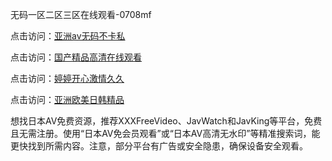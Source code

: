 无码一区二区三区在线观看-0708mf
					
点击访问：<a href="https://heiliaoxqkkct.pages.dev">亚洲av无码不卡私</a>

点击访问：<a href="https://heiliaoxwd5i8.pages.dev">国产精品高清在线观看</a>

点击访问：<a href="https://heiliaowzu4ur.pages.dev">婷婷开心激情久久</a>

点击访问：<a href="https://heiliaozj3tjd.pages.dev">亚洲欧美日韩精品</a>

想找日本AV免费资源，推荐XXXFreeVideo、JavWatch和JavKing等平台，免费且无需注册。使用“日本AV免会员观看”或“日本AV高清无水印”等精准搜索词，能更快找到所需内容。注意，部分平台有广告或安全隐患，确保设备安全观看。

<span style="display:none;">[Canonical link](https://github.com/ty20250708/ty01 ）</span>


